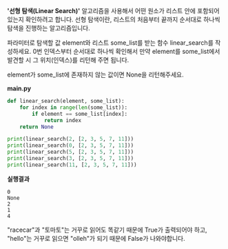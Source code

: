 **'선형 탐색(Linear Search)'** 알고리즘을 사용해서 어떤 원소가 리스트 안에 포함되어 있는지 확인하려고 합니다. 선형 탐색이란, 리스트의 처음부터 끝까지 순서대로 하나씩 탐색을 진행하는 알고리즘입니다.

파라미터로 탐색할 값 element와 리스트 some_list를 받는 함수 linear_search를 작성하세요. 0번 인덱스부터 순서대로 하나씩 확인해서 만약 element를 some_list에서 발견할 시 그 위치(인덱스)를 리턴해 주면 됩니다.

element가 some_list에 존재하지 않는 값이면 None을 리턴해주세요.

**main.py**
```python
def linear_search(element, some_list):
    for index in range(len(some_list)):
        if element == some_list[index]:
            return index
    return None

print(linear_search(2, [2, 3, 5, 7, 11]))
print(linear_search(0, [2, 3, 5, 7, 11]))
print(linear_search(5, [2, 3, 5, 7, 11]))
print(linear_search(3, [2, 3, 5, 7, 11]))
print(linear_search(11, [2, 3, 5, 7, 11]))
```

**실행결과**
```text
0
None
2
1
4
```

"racecar"과 "토마토"는 거꾸로 읽어도 똑같기 때문에 True가 출력되어야 하고, "hello"는 거꾸로 읽으면 "olleh"가 되기 때문에 False가 나와야합니다.